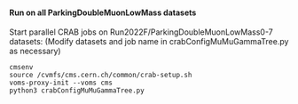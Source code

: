 #### Run on all ParkingDoubleMuonLowMass datasets
Start parallel CRAB jobs on Run2022F/ParkingDoubleMuonLowMass0-7 datasets:
(Modify datasets and job name in crabConfigMuMuGammaTree.py as necessary)
```
cmsenv
source /cvmfs/cms.cern.ch/common/crab-setup.sh
voms-proxy-init --voms cms
python3 crabConfigMuMuGammaTree.py
```
